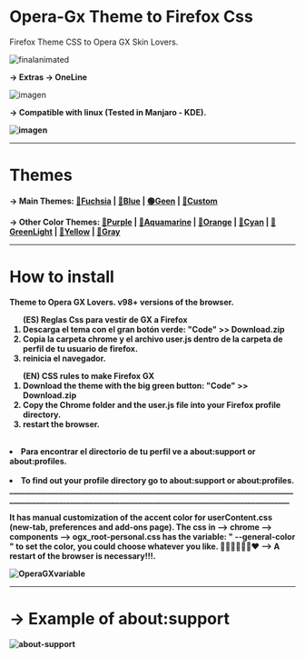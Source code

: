 # Opera-Gx Theme to Firefox Css
Firefox Theme CSS to Opera GX Skin Lovers.

![finalanimated](https://user-images.githubusercontent.com/22057609/156902551-7bb9ee28-2505-44f1-8c26-72bb994c9610.png)

<b>-> Extras -> OneLine</b></br>

![imagen](https://user-images.githubusercontent.com/22057609/147632259-fa412e3c-b81c-4e3a-aac0-205e24e74302.png)

<b> -> Compatible with linux (Tested in Manjaro - KDE).
   
![imagen](https://user-images.githubusercontent.com/22057609/151068244-4e61dec3-4965-487f-b8ab-10ba0d66a39f.png)
_____________________________________________________________________________________________________________________________________________________
# Themes
-> Main Themes: <a href= "https://addons.mozilla.org/es/firefox/addon/beautiful-opera-gx-fucsia/">🔴Fuchsia</a> | <a href= "https://addons.mozilla.org/es/firefox/addon/beautiful-opera-gx-blue/">🔵Blue</a> | <a href= "https://addons.mozilla.org/es/firefox/addon/beautiful-gx-green/">🟢Geen</a> | <a href= "https://addons.mozilla.org/es/firefox/addon/hexadorsip_operagx-2020/">🌈Custom</a> 

-> Other Color Themes: <a href= "https://addons.mozilla.org/es/firefox/addon/opera-gx-witchcraft-purple/"> 💜Purple</a> | <a href= "https://addons.mozilla.org/es/firefox/addon/opera-gx-electric-aquamarine/"> 💚Aquamarine</a> | <a href= "https://addons.mozilla.org/es/firefox/addon/opera-gx-ember-orange/"> 🦧Orange</a> | <a href= "https://addons.mozilla.org/es/firefox/addon/opera-gx-frozen-cyan/"> 💠Cyan</a> | <a href= "https://addons.mozilla.org/es/firefox/addon/opera-gx-level-up-green/"> 🍏GreenLight</a> | <a href= "https://addons.mozilla.org/es/firefox/addon/opera-gx-stamina-yellow/"> 💛Yellow</a> | <a href= "https://addons.mozilla.org/es/firefox/addon/opera-gx-wizard-grey/"> 🗻Gray</a>
_____________________________________________________________________________________________________________________________________________________
# How to install
Theme to Opera GX Lovers. v98+ versions of the browser.

<ol>(ES) Reglas Css para vestir de GX a Firefox

   <li>Descarga el tema con el gran botón verde: "Code" >> Download.zip</li>
   <li>Copia la carpeta chrome y el archivo user.js dentro de la carpeta de perfil de tu usuario de firefox.</li>
   <li>reinicia el navegador.</li></ol>

<ol>(EN) CSS rules to make Firefox GX
   <li>Download the theme with the big green button: "Code" >> Download.zip</li> 
   <li>Copy the Chrome folder and the user.js file into your Firefox profile directory. </li>
   <li>restart the browser. </li></ol></br>
   
<li>Para encontrar el directorio de tu perfil ve a about:support or about:profiles. </li></br>
<li>To find out your profile directory go to about:support or about:profiles.</li>
_____________________________________________________________________________________________________________________________________________________

It has manual customization of the accent color for userContent.css (new-tab, preferences and add-ons page). The css in --> chrome --> components --> ogx_root-personal.css has the variable: " --general-color " to set the color, you could choose whatever you like. 💙💚💜🤎💛🧡❤
--> <b>A restart of the browser is necessary!!!. </b>

![OperaGXvariable](https://user-images.githubusercontent.com/22057609/146468198-1df0a627-0241-477f-bfe0-9b48cd7977e4.png)

______________________________________________________________________________________________________________________________________________________
   
# -> Example of about:support
![about-support](https://user-images.githubusercontent.com/22057609/120349392-b372f980-c2c3-11eb-904d-b088168fd849.png)
